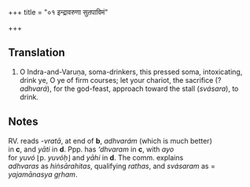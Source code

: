 +++
title = "०१ इन्द्रावरुणा सुतपाविमं"

+++
## Translation
1. O Indra-and-Varuṇa, soma-drinkers, this pressed soma, intoxicating,  
drink ye, O ye of firm courses; let your chariot, the sacrifice (?  
*adhvará*), for the god-feast, approach toward the stall (*svásara*), to  
drink.

## Notes
  
  
  
  
  
RV. reads *-vratā*, at end of **b**, *adhvarám* (which is much better)  
in **c**, and *yāti* in **d**. Ppp. has *‘dhvaram* in **c**, with *ayo*  
for *yuvó* ⌊p. *yuvóḥ*⌋ and *yāhi* in **d**. The comm. explains  
*adhvaras* as *hiṅsārahitas*, qualifying *rathas*, and *svásaram* as =  
*yajamānasya gṛham*.
